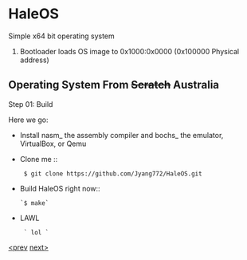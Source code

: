HaleOS
======

Simple x64 bit operating system



1. Bootloader loads OS image to 0x1000:0x0000 (0x100000 Physical address)



Operating System From <del>Scratch</del> Australia
-----------------------------

Step 01: Build

Here we go:

+ Install nasm_ the assembly compiler and bochs_ the emulator, VirtualBox, or Qemu

+ Clone me ::
      
     ` $ git clone https://github.com/Jyang772/HaleOS.git`
     
+ Build HaleOS right now::

      `$ make`
      
+ LAWL 

       ` lol `
     
            
[<prev](http://google.com) [next>](http://google.com)
